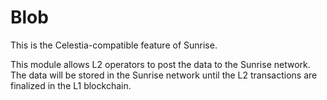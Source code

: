 # Blob

This is the Celestia-compatible feature of Sunrise.

This module allows L2 operators to post the data to the Sunrise network. The data will be stored in the Sunrise network until the L2 transactions are finalized in the L1 blockchain.
